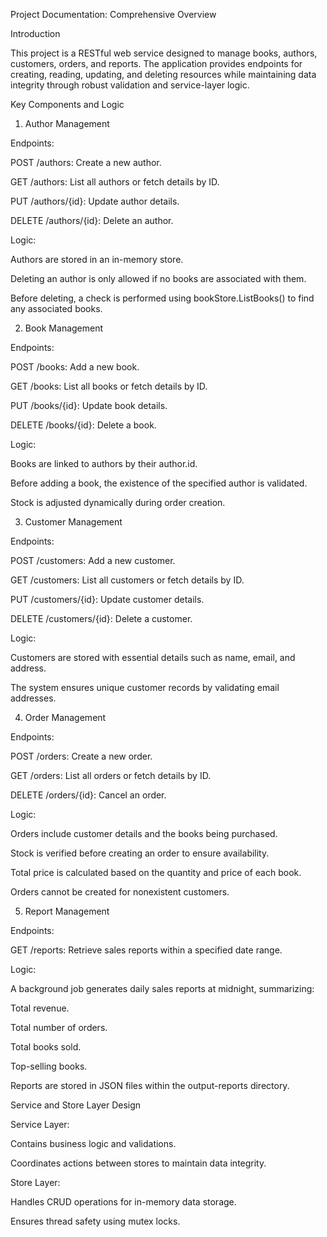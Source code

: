 Project Documentation: Comprehensive Overview

Introduction

This project is a RESTful web service designed to manage books, authors, customers, orders, and reports. The application provides endpoints for creating, reading, updating, and deleting resources while maintaining data integrity through robust validation and service-layer logic.

Key Components and Logic

1. Author Management

Endpoints:

POST /authors: Create a new author.

GET /authors: List all authors or fetch details by ID.

PUT /authors/{id}: Update author details.

DELETE /authors/{id}: Delete an author.

Logic:

Authors are stored in an in-memory store.

Deleting an author is only allowed if no books are associated with them.

Before deleting, a check is performed using bookStore.ListBooks() to find any associated books.

2. Book Management

Endpoints:

POST /books: Add a new book.

GET /books: List all books or fetch details by ID.

PUT /books/{id}: Update book details.

DELETE /books/{id}: Delete a book.

Logic:

Books are linked to authors by their author.id.

Before adding a book, the existence of the specified author is validated.

Stock is adjusted dynamically during order creation.

3. Customer Management

Endpoints:

POST /customers: Add a new customer.

GET /customers: List all customers or fetch details by ID.

PUT /customers/{id}: Update customer details.

DELETE /customers/{id}: Delete a customer.

Logic:

Customers are stored with essential details such as name, email, and address.

The system ensures unique customer records by validating email addresses.

4. Order Management

Endpoints:

POST /orders: Create a new order.

GET /orders: List all orders or fetch details by ID.

DELETE /orders/{id}: Cancel an order.

Logic:

Orders include customer details and the books being purchased.

Stock is verified before creating an order to ensure availability.

Total price is calculated based on the quantity and price of each book.

Orders cannot be created for nonexistent customers.

5. Report Management

Endpoints:

GET /reports: Retrieve sales reports within a specified date range.

Logic:

A background job generates daily sales reports at midnight, summarizing:

Total revenue.

Total number of orders.

Total books sold.

Top-selling books.

Reports are stored in JSON files within the output-reports directory.

Service and Store Layer Design

Service Layer:

Contains business logic and validations.

Coordinates actions between stores to maintain data integrity.

Store Layer:

Handles CRUD operations for in-memory data storage.

Ensures thread safety using mutex locks.